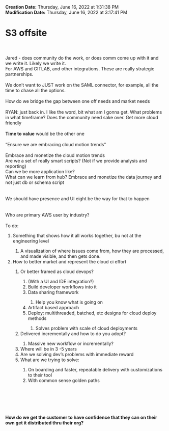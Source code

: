 <div><b>Creation Date:</b> Thursday, June 16, 2022 at 1:31:38 PM<br></div>
<div><b>Modification Date:</b> Thursday, June 16, 2022 at 3:17:41 PM<br></div>
<div><h1>S3 offsite</h1></div>
<div><br></div>
<div><br></div>
<div>Jared - does community do the work, or does comm come up with it and we write it. Likely we write it.</div>
<div>For AWS and GITLAB, and other integrations. These are really strategic partnerships.</div>
<div><br></div>
<div>We don’t want to JUST work on the SAML connector, for example, all the time to chase all the options.</div>
<div><br></div>
<div>How do we bridge the gap between one off needs and market needs</div>
<div><br></div>
<div>RYAN: just back in. I like the word, bit what am I gonna get. What problems in what timeframe? Does the community need sake over. Get more cloud friendly</div>
<div><br></div>
<div><b>Time to value</b> would be the other one</div>
<div><br></div>
<div>“Ensure we are embracing cloud motion trends”</div>
<div><br></div>
<div>Embrace and monetize the cloud motion trends</div>
<div>Are we a set of really smart scripts? (Not if we provide analysis and reporting)</div>
<div>Can we be more application like?</div>
<div>What can we learn from hub? Embrace and monetize the data journey and not just db or schema script</div>
<div><br></div>
<div><br></div>
<div>We should have presence and UI eight be the way for that to happen</div>
<div><br></div>
<div><br></div>
<div>Who are primary AWS user by industry?</div>
<div><br></div>
<div>To do:</div>
<ol>
<li>Something that shows how it all works together, bu not at the engineering level</li>
<ol>
<li>A visualization of where issues come from, how they are processed, and made visible, and then gets done.</li>
</ol>
<li>How to better market and represent the cloud ci effort</li>
<ol>
<li>Or better framed as cloud devops?</li>
<ol>
<li>(With a UI and IDE integration?)</li>
<li>Build developer workflows into it</li>
<li>Data sharing framework</li>
<ol>
<li>Help you know what is going on</li>
</ol>
<li>Artifact based approach</li>
<li>Deploy: multithreaded, batched, etc designs for cloud deploy methods</li>
<ol>
<li>Solves problem with scale of cloud deployments</li>
</ol>
</ol>
<li>Delivered incrementally and how to do you adopt?</li>
<ol>
<li>Massive new workflow or incrementally?</li>
</ol>
<li>Where will be in 3 -5 years</li>
<li>Are we solving dev’s problems with immediate reward</li>
<li>What are we trying to solve:</li>
<ol>
<li>On boarding and faster, repeatable delivery with customizations to their tool</li>
<li>With common sense golden paths</li>
</ol>
</ol>
</ol>
<div><br></div>
<div><br></div>
<div><br></div>
<div><br></div>
<div><br></div>
<div><b>How do we get the customer to have confidence that they can on their own get it distributed thru their org?</b><br></div>
<div><br></div>
<div><br></div>

